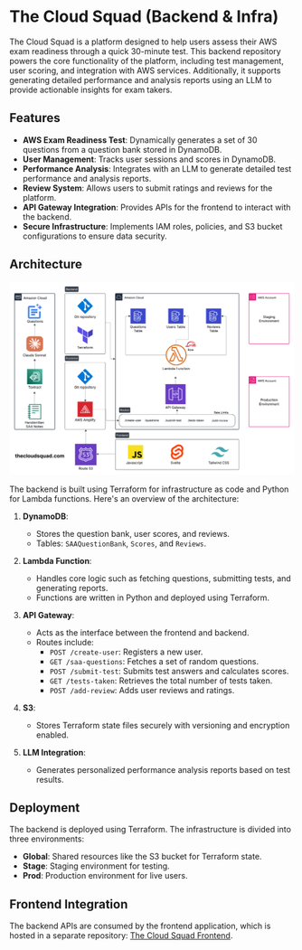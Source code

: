 # The Cloud Squad (Backend & Infra)

The Cloud Squad is a platform designed to help users assess their AWS exam readiness through a quick 30-minute test. This backend repository powers the core functionality of the platform, including test management, user scoring, and integration with AWS services. Additionally, it supports generating detailed performance and analysis reports using an LLM to provide actionable insights for exam takers.

## Features

- **AWS Exam Readiness Test**: Dynamically generates a set of 30 questions from a question bank stored in DynamoDB.
- **User Management**: Tracks user sessions and scores in DynamoDB.
- **Performance Analysis**: Integrates with an LLM to generate detailed test performance and analysis reports.
- **Review System**: Allows users to submit ratings and reviews for the platform.
- **API Gateway Integration**: Provides APIs for the frontend to interact with the backend.
- **Secure Infrastructure**: Implements IAM roles, policies, and S3 bucket configurations to ensure data security.

## Architecture

![alt text](<Architecture Diagram.png>)

The backend is built using Terraform for infrastructure as code and Python for Lambda functions. Here's an overview of the architecture:

1. **DynamoDB**:
   - Stores the question bank, user scores, and reviews.
   - Tables: `SAAQuestionBank`, `Scores`, and `Reviews`.

2. **Lambda Function**:
   - Handles core logic such as fetching questions, submitting tests, and generating reports.
   - Functions are written in Python and deployed using Terraform.

3. **API Gateway**:
   - Acts as the interface between the frontend and backend.
   - Routes include:
     - `POST /create-user`: Registers a new user.
     - `GET /saa-questions`: Fetches a set of random questions.
     - `POST /submit-test`: Submits test answers and calculates scores.
     - `GET /tests-taken`: Retrieves the total number of tests taken.
     - `POST /add-review`: Adds user reviews and ratings.

4. **S3**:
   - Stores Terraform state files securely with versioning and encryption enabled.

5. **LLM Integration**:
   - Generates personalized performance analysis reports based on test results.

## Deployment

The backend is deployed using Terraform. The infrastructure is divided into three environments:
- **Global**: Shared resources like the S3 bucket for Terraform state.
- **Stage**: Staging environment for testing.
- **Prod**: Production environment for live users.

## Frontend Integration

The backend APIs are consumed by the frontend application, which is hosted in a separate repository: [The Cloud Squad Frontend](https://github.com/ravikiranvm/the-cloud-squad-fe).
